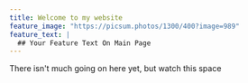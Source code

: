 ```yaml
---
title: Welcome to my website
feature_image: "https://picsum.photos/1300/400?image=989"
feature_text: |
  ## Your Feature Text On Main Page
---
```


There isn't much going on here yet, but watch this space
